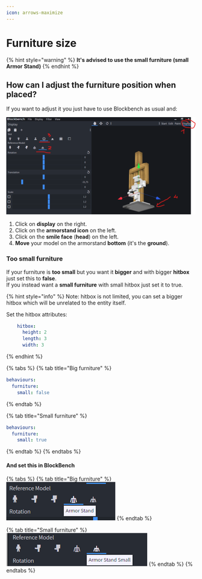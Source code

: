 ```yaml
---
icon: arrows-maximize
---
```


# Furniture size

{% hint style="warning" %}
**It's advised to use the small furniture (small Armor Stand)**
{% endhint %}

## How can I adjust the furniture position when placed?

If you want to adjust it you just have to use Blockbench as usual and:

![](<../../../.gitbook/assets/immagine (31).png>)

1. Click on **display** on the right.
2. Click on the **armorstand icon** on the left.
3. Click on the **smile face** (**head**) on the left.
4. **Move** your model on the armorstand **bottom** (it's the **ground**).

### Too small furniture

If your furniture is **too small** but you want it **bigger** and with bigger **hitbox** just set this to **false**.\
If you instead want a **small furniture** with small hitbox just set it to true.

{% hint style="info" %}
Note: hitbox is not limited, you can set a bigger hitbox which will be unrelated to the entity itself.

Set the hitbox attributes:

```yaml
    hitbox:
      height: 2
      length: 3
      width: 3
```
{% endhint %}

{% tabs %}
{% tab title="Big furniture" %}
```yaml
behaviours:
  furniture:
    small: false
```
{% endtab %}

{% tab title="Small furniture" %}
```yaml
behaviours:
  furniture:
    small: true
```
{% endtab %}
{% endtabs %}

#### And set this in BlockBench

{% tabs %}
{% tab title="Big furniture" %}
![](<../../../.gitbook/assets/immagine (106).png>)
{% endtab %}

{% tab title="Small furniture" %}
![](<../../../.gitbook/assets/immagine (80).png>)
{% endtab %}
{% endtabs %}
